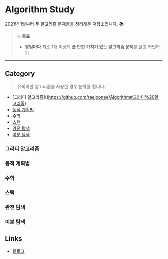 # Algorithm Study
2021년 1월부터 푼 알고리즘 문제들을 정리해둔 저장소입니다. :books:

> :fire: **목표**
> * **평일마다** 최소 1개 이상의 **풀 만한 가치가 있는 알고리즘 문제**를 풀고 커밋하기

---

## Category
> 유의미한 알고리즘을 사용한 경우 분류를 합니다.
 * [그리디 알고리즘]((https://github.com/raejoonee/Algorithm#그리디%20알고리즘)
 * [동적 계획법](https://github.com/raejoonee/Algorithm#동적%20계획법)
 * [수학](https://github.com/raejoonee/Algorithm#수학)
 * [스택](https://github.com/raejoonee/Algorithm#스택)
 * [완전 탐색](https://github.com/raejoonee/Algorithm#완전%20탐색)
 * [이분 탐색](https://github.com/raejoonee/Algorithm#이분%20탐색)
 
### 그리디 알고리즘

### 동적 계획법
 
### 수학
 
### 스택
 
### 완전 탐색
 
### 이분 탐색
 
## Links
 * [블로그](https://raejoonee.tistory.com)
